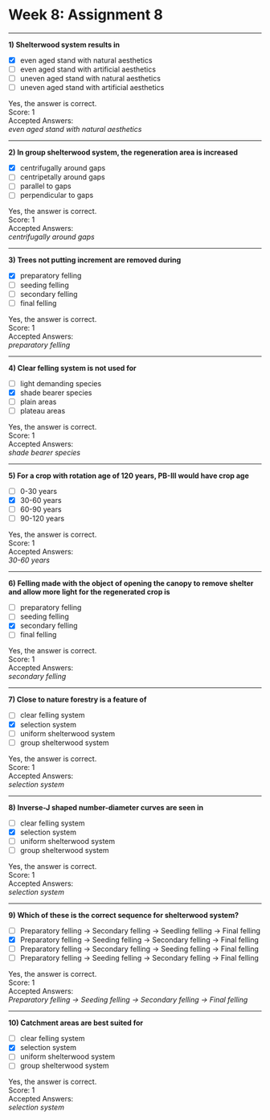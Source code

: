 # Week 8: Assignment 8

---

**1) Shelterwood system results in**

- [x] even aged stand with natural aesthetics  
- [ ] even aged stand with artificial aesthetics  
- [ ] uneven aged stand with natural aesthetics  
- [ ] uneven aged stand with artificial aesthetics  

Yes, the answer is correct.  
Score: 1  
Accepted Answers:  
*even aged stand with natural aesthetics*  

---

**2) In group shelterwood system, the regeneration area is increased**

- [x] centrifugally around gaps  
- [ ] centripetally around gaps  
- [ ] parallel to gaps  
- [ ] perpendicular to gaps  

Yes, the answer is correct.  
Score: 1  
Accepted Answers:  
*centrifugally around gaps*  

---

**3) Trees not putting increment are removed during**

- [x] preparatory felling  
- [ ] seeding felling  
- [ ] secondary felling  
- [ ] final felling  

Yes, the answer is correct.  
Score: 1  
Accepted Answers:  
*preparatory felling*  

---

**4) Clear felling system is not used for**

- [ ] light demanding species  
- [x] shade bearer species  
- [ ] plain areas  
- [ ] plateau areas  

Yes, the answer is correct.  
Score: 1  
Accepted Answers:  
*shade bearer species*  

---

**5) For a crop with rotation age of 120 years, PB-III would have crop age**

- [ ] 0-30 years  
- [x] 30-60 years  
- [ ] 60-90 years  
- [ ] 90-120 years  

Yes, the answer is correct.  
Score: 1  
Accepted Answers:  
*30-60 years*  

---

**6) Felling made with the object of opening the canopy to remove shelter and allow more light for the regenerated crop is**

- [ ] preparatory felling  
- [ ] seeding felling  
- [x] secondary felling  
- [ ] final felling  

Yes, the answer is correct.  
Score: 1  
Accepted Answers:  
*secondary felling*  

---

**7) Close to nature forestry is a feature of**

- [ ] clear felling system  
- [x] selection system  
- [ ] uniform shelterwood system  
- [ ] group shelterwood system  

Yes, the answer is correct.  
Score: 1  
Accepted Answers:  
*selection system*  

---

**8) Inverse-J shaped number-diameter curves are seen in**

- [ ] clear felling system  
- [x] selection system  
- [ ] uniform shelterwood system  
- [ ] group shelterwood system  

Yes, the answer is correct.  
Score: 1  
Accepted Answers:  
*selection system*  

---

**9) Which of these is the correct sequence for shelterwood system?**

- [ ] Preparatory felling → Secondary felling → Seedling felling → Final felling  
- [x] Preparatory felling → Seeding felling → Secondary felling → Final felling  
- [ ] Preparatory felling → Secondary felling → Seeding felling → Final felling  
- [ ] Preparatory felling → Seeding felling → Secondary felling → Final felling  

Yes, the answer is correct.  
Score: 1  
Accepted Answers:  
*Preparatory felling → Seeding felling → Secondary felling → Final felling*  

---

**10) Catchment areas are best suited for**

- [ ] clear felling system  
- [x] selection system  
- [ ] uniform shelterwood system  
- [ ] group shelterwood system  

Yes, the answer is correct.  
Score: 1  
Accepted Answers:  
*selection system*  

